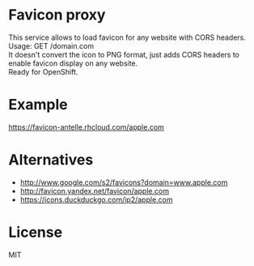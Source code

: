 # Favicon proxy

This service allows to load favicon for any website with CORS headers.
Usage: GET /domain.com  
It doesn't convert the icon to PNG format, just adds CORS headers to enable favicon display on any website.  
Ready for OpenShift.

# Example

https://favicon-antelle.rhcloud.com/apple.com

# Alternatives

- http://www.google.com/s2/favicons?domain=www.apple.com
- http://favicon.yandex.net/favicon/apple.com
- https://icons.duckduckgo.com/ip2/apple.com

# License

MIT
